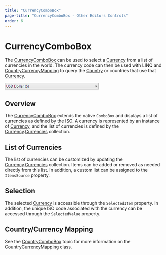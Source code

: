 ```yaml
---
title: "CurrencyComboBox"
page-title: "CurrencyComboBox - Other Editors Controls"
order: 6
---
```

# CurrencyComboBox

The [CurrencyComboBox](xref:@ActiproUIRoot.Controls.Editors.CurrencyComboBox) can be used to select a [Currency](xref:@ActiproUIRoot.Controls.Editors.Currency) from a list of currencies in the world.  The currency code can then be used with LINQ and [CountryCurrencyMapping](xref:@ActiproUIRoot.Controls.Editors.CountryCurrencyMapping) to query the [Country](xref:@ActiproUIRoot.Controls.Editors.Country) or countries that use that [Currency](xref:@ActiproUIRoot.Controls.Editors.Currency).

![Screenshot](../images/currencycombobox-closed.png)

## Overview

The [CurrencyComboBox](xref:@ActiproUIRoot.Controls.Editors.CurrencyComboBox) extends the native `ComboBox` and displays a list of currencies as defined by the ISO.  A currency is represented by an instance of [Currency](xref:@ActiproUIRoot.Controls.Editors.Currency), and the list of currencies is defined by the [Currency](xref:@ActiproUIRoot.Controls.Editors.Currency).[Currencies](xref:@ActiproUIRoot.Controls.Editors.Currency.Currencies) collection.

## List of Currencies

The list of currencies can be customized by updating the [Currency](xref:@ActiproUIRoot.Controls.Editors.Currency).[Currencies](xref:@ActiproUIRoot.Controls.Editors.Currency.Currencies) collection.  Items can be added or removed as needed directly from this list.  In addition, a custom list can be assigned to the `ItemsSource` property.

## Selection

The selected [Currency](xref:@ActiproUIRoot.Controls.Editors.Currency) is accessible through the `SelectedItem` property.  In addition, the unique ISO code associated with the currency can be accessed through the `SelectedValue` property.

## Country/Currency Mapping

See the [CountryComboBox](countrycombobox.md) topic for more information on the [CountryCurrencyMapping](xref:@ActiproUIRoot.Controls.Editors.CountryCurrencyMapping) class.
